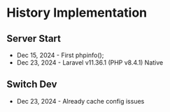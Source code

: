 # History Implementation

## Server Start
 - Dec 15, 2024 - First phpinfo();
 - Dec 23, 2024 - Laravel v11.36.1 (PHP v8.4.1) Native

## Switch Dev
 - Dec 23, 2024 - Already cache config issues
